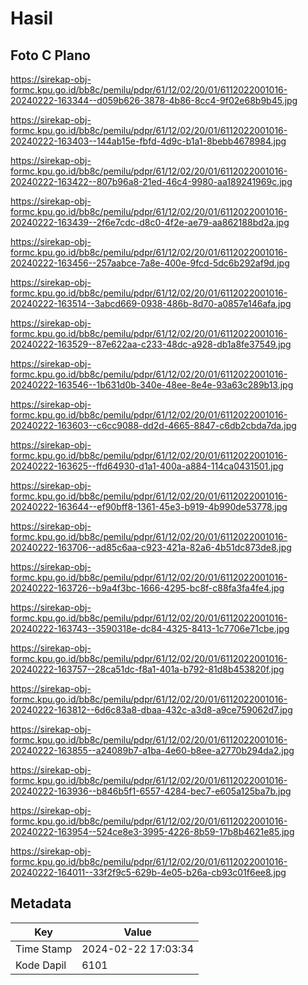 # Hasil

## Foto C Plano

https://sirekap-obj-formc.kpu.go.id/bb8c/pemilu/pdpr/61/12/02/20/01/6112022001016-20240222-163344--d059b626-3878-4b86-8cc4-9f02e68b9b45.jpg

https://sirekap-obj-formc.kpu.go.id/bb8c/pemilu/pdpr/61/12/02/20/01/6112022001016-20240222-163403--144ab15e-fbfd-4d9c-b1a1-8bebb4678984.jpg

https://sirekap-obj-formc.kpu.go.id/bb8c/pemilu/pdpr/61/12/02/20/01/6112022001016-20240222-163422--807b96a8-21ed-46c4-9980-aa189241969c.jpg

https://sirekap-obj-formc.kpu.go.id/bb8c/pemilu/pdpr/61/12/02/20/01/6112022001016-20240222-163439--2f6e7cdc-d8c0-4f2e-ae79-aa862188bd2a.jpg

https://sirekap-obj-formc.kpu.go.id/bb8c/pemilu/pdpr/61/12/02/20/01/6112022001016-20240222-163456--257aabce-7a8e-400e-9fcd-5dc6b292af9d.jpg

https://sirekap-obj-formc.kpu.go.id/bb8c/pemilu/pdpr/61/12/02/20/01/6112022001016-20240222-163514--3abcd669-0938-486b-8d70-a0857e146afa.jpg

https://sirekap-obj-formc.kpu.go.id/bb8c/pemilu/pdpr/61/12/02/20/01/6112022001016-20240222-163529--87e622aa-c233-48dc-a928-db1a8fe37549.jpg

https://sirekap-obj-formc.kpu.go.id/bb8c/pemilu/pdpr/61/12/02/20/01/6112022001016-20240222-163546--1b631d0b-340e-48ee-8e4e-93a63c289b13.jpg

https://sirekap-obj-formc.kpu.go.id/bb8c/pemilu/pdpr/61/12/02/20/01/6112022001016-20240222-163603--c6cc9088-dd2d-4665-8847-c6db2cbda7da.jpg

https://sirekap-obj-formc.kpu.go.id/bb8c/pemilu/pdpr/61/12/02/20/01/6112022001016-20240222-163625--ffd64930-d1a1-400a-a884-114ca0431501.jpg

https://sirekap-obj-formc.kpu.go.id/bb8c/pemilu/pdpr/61/12/02/20/01/6112022001016-20240222-163644--ef90bff8-1361-45e3-b919-4b990de53778.jpg

https://sirekap-obj-formc.kpu.go.id/bb8c/pemilu/pdpr/61/12/02/20/01/6112022001016-20240222-163706--ad85c6aa-c923-421a-82a6-4b51dc873de8.jpg

https://sirekap-obj-formc.kpu.go.id/bb8c/pemilu/pdpr/61/12/02/20/01/6112022001016-20240222-163726--b9a4f3bc-1666-4295-bc8f-c88fa3fa4fe4.jpg

https://sirekap-obj-formc.kpu.go.id/bb8c/pemilu/pdpr/61/12/02/20/01/6112022001016-20240222-163743--3590318e-dc84-4325-8413-1c7706e71cbe.jpg

https://sirekap-obj-formc.kpu.go.id/bb8c/pemilu/pdpr/61/12/02/20/01/6112022001016-20240222-163757--28ca51dc-f8a1-401a-b792-81d8b453820f.jpg

https://sirekap-obj-formc.kpu.go.id/bb8c/pemilu/pdpr/61/12/02/20/01/6112022001016-20240222-163812--6d6c83a8-dbaa-432c-a3d8-a9ce759062d7.jpg

https://sirekap-obj-formc.kpu.go.id/bb8c/pemilu/pdpr/61/12/02/20/01/6112022001016-20240222-163855--a24089b7-a1ba-4e60-b8ee-a2770b294da2.jpg

https://sirekap-obj-formc.kpu.go.id/bb8c/pemilu/pdpr/61/12/02/20/01/6112022001016-20240222-163936--b846b5f1-6557-4284-bec7-e605a125ba7b.jpg

https://sirekap-obj-formc.kpu.go.id/bb8c/pemilu/pdpr/61/12/02/20/01/6112022001016-20240222-163954--524ce8e3-3995-4226-8b59-17b8b4621e85.jpg

https://sirekap-obj-formc.kpu.go.id/bb8c/pemilu/pdpr/61/12/02/20/01/6112022001016-20240222-164011--33f2f9c5-629b-4e05-b26a-cb93c01f6ee8.jpg


## Metadata

| Key        | Value               |
| ---------- | ------------------- |
| Time Stamp | 2024-02-22 17:03:34 |
| Kode Dapil | 6101                |



